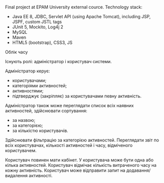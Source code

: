 Final project at EPAM University external cource. 
Technology stack:
- Java EE 8, JDBC, Servlet API (using Apache Tomcat), including JSP, JSPF, custom JSTL tags
- JUnit 5, Mockito, Log4j 2 
- MySQL
- Maven
- HTML5 (bootstrap), CSS3, JS


Облік часу

Існують ролі: адміністратор і користувач системи.

Адміністратор керує:
- користувачами;
- категоріями активностей;
- активностями;
- підтверджує (закріпляє) за користувачами певну активність.

Адміністратор також може переглядати список всіх наявних активностей, здійснювати сортування:
- за назвою;
- за категорією;
- за кількістю користувачів.

Здійснювати фільтрацію за категорією активностей.
Переглядати звіт по всіх користувачах, кількості активностей і часу, відміченого користувачем.

Користувач повинен мати кабінет. 
У користувача може бути одна або кілька активностей. 
Користувач відмічає кількість витраченого часу на кожну активність. 
Користувач може відправити запит на додавання/видалення активності.
